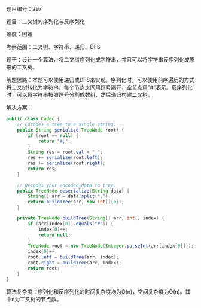 题目编号：297

题目：二叉树的序列化与反序列化

难度：困难

考察范围：二叉树、字符串、递归、DFS

题干：设计一个算法，将二叉树序列化成字符串，并且可以将字符串反序列化成原来的二叉树。

解题思路：本题可以使用递归或DFS来实现。序列化时，可以使用前序遍历的方式将二叉树转化为字符串，每个节点之间用逗号隔开，空节点用"#"表示。反序列化时，可以将字符串按照逗号分割成数组，然后递归构建二叉树。

解决方案：

```java
public class Codec {
    // Encodes a tree to a single string.
    public String serialize(TreeNode root) {
        if (root == null) {
            return "#,";
        }
        String res = root.val + ",";
        res += serialize(root.left);
        res += serialize(root.right);
        return res;
    }

    // Decodes your encoded data to tree.
    public TreeNode deserialize(String data) {
        String[] arr = data.split(",");
        return buildTree(arr, new int[]{0});
    }

    private TreeNode buildTree(String[] arr, int[] index) {
        if (arr[index[0]].equals("#")) {
            index[0]++;
            return null;
        }
        TreeNode root = new TreeNode(Integer.parseInt(arr[index[0]]));
        index[0]++;
        root.left = buildTree(arr, index);
        root.right = buildTree(arr, index);
        return root;
    }
}
```

算法复杂度：序列化和反序列化的时间复杂度均为O(n)，空间复杂度为O(n)。其中n为二叉树的节点数。